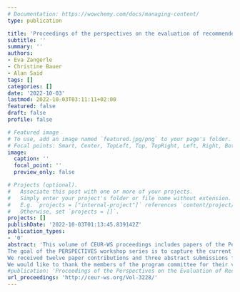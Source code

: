 ```yaml
---
# Documentation: https://wowchemy.com/docs/managing-content/
type: publication

title: 'Proceedings of the perspectives on the evaluation of recommender systems workshop 2022'
subtitle: ''
summary: ''
authors:
- Eva Zangerle
- Christine Bauer
- Alan Said
tags: []
categories: []
date: '2022-10-03' 
lastmod: 2022-10-03T03:11:11+02:00
featured: false
draft: false
profile: false

# Featured image
# To use, add an image named `featured.jpg/png` to your page's folder.
# Focal points: Smart, Center, TopLeft, Top, TopRight, Left, Right, BottomLeft, Bottom, BottomRight.
image:
  caption: ''
  focal_point: ''
  preview_only: false

# Projects (optional).
#   Associate this post with one or more of your projects.
#   Simply enter your project's folder or file name without extension.
#   E.g. `projects = ["internal-project"]` references `content/project/deep-learning/index.md`.
#   Otherwise, set `projects = []`.
projects: []
publishDate: '2022-10-03T01:13:45.839142Z'
publication_types:
- '0'
abstract: 'This volume of CEUR-WS proceedings includes papers of the Perspectives on the Evaluation of Recommender Systems Workshop 2022. The workshop is co-located with the ACM Recommender Systems Conference 2022 in Seattle, WA, USA.
The goal of the PERSPECTIVES workshop series is to capture the current state of recommender systems evaluation. The second edition of the workshop particularly aims to continue the discussions around where we should go as a community.
We received twelve paper contributions and three abstract submissions for the workshop. Each paper contribution received three reviews. We selected six papers for publication which will also be presented during the workshop. Furthermore, we accepted two abstract submissions to be presented at the workshop.
We would like to thank the members of the program committee for their valuable reviews and suggestions. We also thank the authors for their submissions and contributions to the workshop.'
#publication: 'Proceedings of the Perspectives on the Evaluation of Recommender Systems Workshop 2022'
url_proceedings: 'http://ceur-ws.org/Vol-3228/'
---
```

